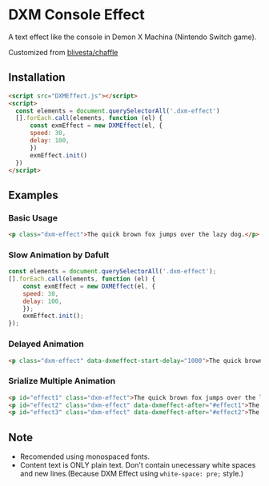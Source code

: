 <h1 class="dxm-effect">DXM Console Effect</h1>

<p class="dxm-effect">A text effect like the console in Demon X Machina (Nintendo Switch game).</p>

Customized from [blivesta/chaffle](https://github.com/blivesta/chaffle)

## Installation

```html
<script src="DXMEffect.js"></script>
<script>
  const elements = document.querySelectorAll('.dxm-effect')
  [].forEach.call(elements, function (el) {
      const exmEffect = new DXMEffect(el, { 
      speed: 30,
      delay: 100,
      })
      exmEffect.init()
  })
</script>
```

## Examples

### Basic Usage
```html
<p class="dxm-effect">The quick brown fox jumps over the lazy dog.</p>
```

### Slow Animation by Dafult

```javascript
const elements = document.querySelectorAll('.dxm-effect');
[].forEach.call(elements, function (el) {
    const exmEffect = new DXMEffect(el, { 
    speed: 30,
    delay: 100,
    });
    exmEffect.init();
});
```

### Delayed Animation

```html
<p class="dxm-effect" data-dxmeffect-start-delay="1000">The quick brown fox jumps over the lazy dog.</p>
```

### Srialize Multiple Animation

```html
<p id="effect1" class="dxm-effect">The quick brown fox jumps over the lazy dog.</p>
<p id="effect2" class="dxm-effect" data-dxmeffect-after="#effect1">The quick brown fox jumps over the lazy dog.</p>
<p id="effect3" class="dxm-effect" data-dxmeffect-after="#effect2">The quick brown fox jumps over the lazy dog.</p>
```

## Note
- Recomended using monospaced fonts.
- Content text is ONLY plain text. Don't contain unecessary white spaces and new lines.(Because DXM Effect using `white-space: pre;` style.)
